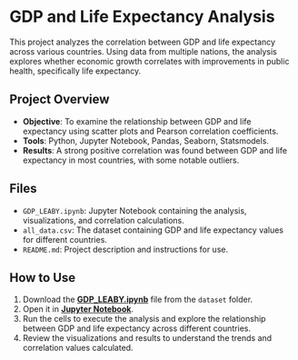 # GDP and Life Expectancy Analysis

This project analyzes the correlation between GDP and life expectancy across various countries. Using data from multiple nations, the analysis explores whether economic growth correlates with improvements in public health, specifically life expectancy.

## Project Overview

- **Objective**: To examine the relationship between GDP and life expectancy using scatter plots and Pearson correlation coefficients.
- **Tools**: Python, Jupyter Notebook, Pandas, Seaborn, Statsmodels.
- **Results**: A strong positive correlation was found between GDP and life expectancy in most countries, with some notable outliers.

## Files

- `GDP_LEABY.ipynb`: Jupyter Notebook containing the analysis, visualizations, and correlation calculations.
- `all_data.csv`: The dataset containing GDP and life expectancy values for different countries.
- `README.md`: Project description and instructions for use.

## How to Use

1. Download the [**GDP_LEABY.ipynb**](dataset/GDP_LEABY.ipynb) file from the `dataset` folder.
2. Open it in [**Jupyter Notebook**](https://jupyter.org/install).
3. Run the cells to execute the analysis and explore the relationship between GDP and life expectancy across different countries.
4. Review the visualizations and results to understand the trends and correlation values calculated.


